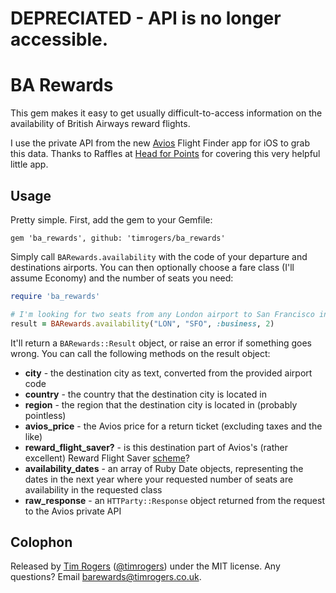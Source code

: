 # DEPRECIATED - API is no longer accessible.

# BA Rewards

This gem makes it easy to get usually difficult-to-access information
on the availability of British Airways reward flights.

I use the private API from the new [Avios](http://www.avios.com) Flight Finder app for iOS to grab this data. Thanks to Raffles at [Head for Points](http://www.headforpoints.com/2014/06/28/avios-flight-finder-app-launched/) for covering this very helpful little app.

## Usage

Pretty simple. First, add the gem to your Gemfile:

```
gem 'ba_rewards', github: 'timrogers/ba_rewards'
```

Simply call `BARewards.availability` with the code of your
departure and destinations airports. You can then optionally choose a fare class (I'll assume Economy) and the number of seats you need:

```ruby
require 'ba_rewards'

# I'm looking for two seats from any London airport to San Francisco in Business
result = BARewards.availability("LON", "SFO", :business, 2)
```

It'll return a `BARewards::Result` object, or raise an error if something goes wrong. You can call the following methods on the result object:

* __city__ - the destination city as text, converted from the provided airport code
* __country__ - the country that the destination city is located in
* __region__ - the region that the destination city is located in (probably pointless)
* __avios_price__ - the Avios price for a return ticket (excluding taxes and the like)
* __reward_flight_saver?__ - is this destination part of Avios's (rather excellent) Reward Flight Saver [scheme](http://www.avios.com/gb/en_gb/spend/reward-flight-saver)?
* __availability_dates__ - an array of Ruby Date objects, representing the dates in the next year where your requested number of seats are availability in the requested class
* __raw\_response__ - an `HTTParty::Response` object returned from the request to the Avios private API

## Colophon

Released by [Tim Rogers](http://timrogers.uk) ([@timrogers](https://twitter.com/timrogers)) under the MIT license. Any questions? Email <barewards@timrogers.co.uk>. 
